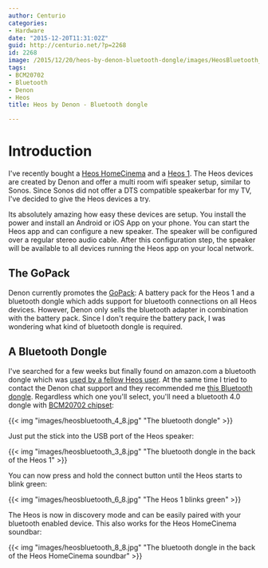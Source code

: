 ```yaml
---
author: Centurio
categories:
- Hardware
date: "2015-12-20T11:31:02Z"
guid: http://centurio.net/?p=2268
id: 2268
image: /2015/12/20/heos-by-denon-bluetooth-dongle/images/HeosBluetooth_1_8.jpg
tags:
- BCM20702
- Bluetooth
- Denon
- Heos
title: Heos by Denon - Bluetooth dongle

---
```

# Introduction
I've recently bought a [Heos HomeCinema](http://www.amazon.de/gp/product/B0113XC3D4) and a [Heos 1](http://www.amazon.de/gp/product/B00Y2AAFAE). The Heos devices are created by Denon and offer a multi room wifi speaker setup, similar to Sonos. Since Sonos did not offer a DTS compatible speakerbar for my TV, I've decided to give the Heos devices a try.

Its absolutely amazing how easy these devices are setup. You install the power and install an Android or iOS App on your phone. You can start the Heos app and can configure a new speaker. The speaker will be configured over a regular stereo audio cable. After this configuration step, the speaker will be available to all devices running the Heos app on your local network.

## The GoPack
Denon currently promotes the [GoPack](http://www.amazon.de/gp/product/B00VY91USW): A battery pack for the Heos 1 and a bluetooth dongle which adds support for bluetooth connections on all Heos devices. However, Denon only sells the bluetooth adapter in combination with the battery pack. Since I don't require the battery pack, I was wondering what kind of bluetooth dongle is required.

## A Bluetooth Dongle
I've searched for a few weeks but finally found on amazon.com a bluetooth dongle which was [used by a fellow Heos user](http://www.amazon.co.uk/product-reviews/B010NISKFK/ref=cm_cr_dp_synop?ie=UTF8&showViewpoints=0&sortBy=bySubmissionDateDescending#R3KC3A968KG0ZY). At the same time I tried to contact the Denon chat support and they recommended me [this Bluetooth dongle](http://www.amazon.com/Plugable-Bluetooth-Adapter-Raspberry-Compatible/dp/B009ZIILLI/ref=sr_1_1?ie=UTF8&qid=1447345075&sr=8-1-spons&keywords=plugable+usb+4.0&psc=1). Regardless which one you'll select, you'll need a bluetooth 4.0 dongle with [BCM20702 chipset](http://www.amazon.de/gp/product/B007MKMJGO):

{{< img "images/heosbluetooth_4_8.jpg" "The bluetooth dongle" >}}

Just put the stick into the USB port of the Heos speaker:

{{< img "images/heosbluetooth_3_8.jpg" "The bluetooth dongle in the back of the Heos 1" >}}

You can now press and hold the connect button until the Heos starts to blink green:

{{< img "images/heosbluetooth_6_8.jpg" "The Heos 1 blinks green" >}}

The Heos is now in discovery mode and can be easily paired with your bluetooth enabled device. This also works for the Heos HomeCinema soundbar:

{{< img "images/heosbluetooth_8_8.jpg" "The bluetooth dongle in the back of the Heos HomeCinema soundbar" >}}